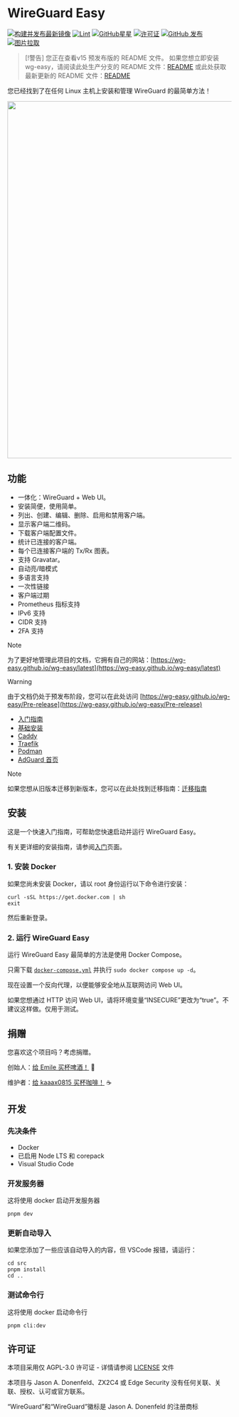 # WireGuard Easy

[![构建并发布最新镜像](https://github.com/wg-easy/wg-easy/actions/workflows/deploy.yml/badge.svg?branch=production)](https://github.com/wg-easy/wg-easy/actions/workflows/deploy.yml)
[![Lint](https://github.com/wg-easy/wg-easy/actions/workflows/lint.yml/badge.svg?branch=master)](https://github.com/wg-easy/wg-easy/actions/workflows/lint.yml)
[![GitHub星星](https://img.shields.io/github/stars/wg-easy/wg-easy)](https://github.com/wg-easy/wg-easy/stargazers)
[![许可证](https://img.shields.io/github/license/wg-easy/wg-easy)](许可证)
[![GitHub 发布](https://img.shields.io/github/v/release/wg-easy/wg-easy)](https://github.com/wg-easy/wg-easy/releases/latest)
[![图片拉取](https://img.shields.io/badge/image_pulls-12M+-blue)](https://github.com/wg-easy/wg-easy/pkgs/container/wg-easy)

<!-- TODO: 发布后移除 -->

> [!警告]
> 您正在查看v15 预发布版的 README 文件。
> 如果您想立即安装 wg-easy，请阅读此处生产分支的 README 文件：[README](https://github.com/wg-easy/wg-easy/tree/production) 或此处获取最新更新的 README 文件：[README](https://github.com/wg-easy/wg-easy/tree/c6dce0f6fb2e28e7e40ddac1498bd67e9bb17cba)

您已经找到了在任何 Linux 主机上安装和管理 WireGuard 的最简单方法！

<!-- 好：更新截图 -->

<p align="center">
<img src="./assets/screenshot.png" width="802" />
</p>

## 功能

- 一体化：WireGuard + Web UI。
- 安装简便，使用简单。
- 列出、创建、编辑、删除、启用和禁用客户端。
- 显示客户端二维码。
- 下载客户端配置文件。
- 统计已连接的客户端。
- 每个已连接客户端的 Tx/Rx 图表。
- 支持 Gravatar。
- 自动亮/暗模式
- 多语言支持
- 一次性链接
- 客户端过期
- Prometheus 指标支持
- IPv6 支持
- CIDR 支持
- 2FA 支持

> [!NOTE]
> 为了更好地管理此项目的文档，它拥有自己的网站：[https://wg-easy.github.io/wg-easy/latest](https://wg-easy.github.io/wg-easy/latest)

<!-- TODO: 发布后移除 -->

> [!WARNING]
> 由于文档仍处于预发布阶段，您可以在此处访问 [https://wg-easy.github.io/wg-easy/Pre-release](https://wg-easy.github.io/wg-easy/Pre-release)

- [入门指南](https://wg-easy.github.io/wg-easy/latest/getting-started/)
- [基础安装](https://wg-easy.github.io/wg-easy/latest/examples/tutorials/basic-installation/)
- [Caddy](https://wg-easy.github.io/wg-easy/latest/examples/tutorials/caddy/)
- [Traefik](https://wg-easy.github.io/wg-easy/latest/examples/tutorials/traefik/)
- [Podman](https://wg-easy.github.io/wg-easy/latest/examples/tutorials/podman-nft/)
- [AdGuard 首页](https://wg-easy.github.io/wg-easy/latest/examples/tutorials/adguard/)

> [!NOTE]
> 如果您想从旧版本迁移到新版本，您可以在此处找到迁移指南：[迁移指南](https://wg-easy.github.io/wg-easy/latest/advanced/migrate/)

## 安装

这是一个快速入门指南，可帮助您快速启动并运行 WireGuard Easy。

有关更详细的安装指南，请参阅[入门](https://wg-easy.github.io/wg-easy/latest/getting-started/)页面。

### 1. 安装 Docker

如果您尚未安装 Docker，请以 root 身份运行以下命令进行安装：

```shell
curl -sSL https://get.docker.com | sh
exit
```

然后重新登录。

### 2. 运行 WireGuard Easy

运行 WireGuard Easy 最简单的方法是使用 Docker Compose。

只需下载 [`docker-compose.yml`](docker-compose.yml) 并执行 `sudo docker compose up -d`。

现在设置一个反向代理，以便能够安全地从互联网访问 Web UI。

如果您想通过 HTTP 访问 Web UI，请将环境变量“INSECURE”更改为“true”。不建议这样做。仅用于测试。

## 捐赠

您喜欢这个项目吗？考虑捐赠。

创始人：[给 Emile 买杯啤酒！](https://github.com/sponsors/WeeJeWel) 🍻

维护者：[给 kaaax0815 买杯咖啡！](https://github.com/sponsors/kaaax0815) ☕

## 开发

### 先决条件

- Docker
- 已启用 Node LTS 和 corepack
- Visual Studio Code

### 开发服务器

这将使用 docker 启动开发服务器

```shell
pnpm dev
```

### 更新自动导入

如果您添加了一些应该自动导入的内容，但 VSCode 报错，请运行：

```shell
cd src
pnpm install
cd ..
```

### 测试命令行

这将使用 docker 启动命令行

```shell
pnpm cli:dev
```

## 许可证

本项目采用仅 AGPL-3.0 许可证 - 详情请参阅 [LICENSE](LICENSE) 文件

本项目与 Jason A. Donenfeld、ZX2C4 或 Edge Security 没有任何关联、关联、授权、认可或官方联系。

“WireGuard”和“WireGuard”徽标是 Jason A. Donenfeld 的注册商标
